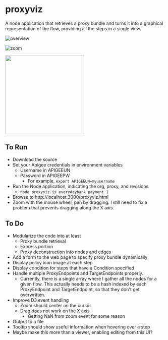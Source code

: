 # proxyviz
A node application that retrieves a proxy bundle and turns it into a graphical representation of the flow, providing all the steps in a single view.

![overview](https://gitlab.apigee.com/apigee/proxyviz/blob/55b2b9cabd2b869d115aca365650874dba7634cf/screenshots/overview.png?raw=true "Overview")

![zoom](https://gitlab.apigee.com/apigee/proxyviz/blob/master/screenshots/zoom.png "Zoom")

<img src="https://gitlab.apigee.com/apigee/Lucky/raw/master/views/l.png?raw=true"  width="250px" />

## To Run
- Download the source
- Set your Apigee credentials in environment variables
  - Username in APIGEEUN
  - Password in APIGEEPW
    - For example, `export APIGEEUN=myusername`
- Run the Node application, indicating the org, proxy, and revisions
  - `node proxyviz.js everydaybank payment 1`
- Browse to http://localhost:3000/proxyviz.html
- Zoom with the mouse wheel, pan by dragging.  I still need to fix a problem that prevents dragging along the X axis.

## To Do
- Modularize the code into at least
  - Proxy bundle retrieval
  - Express portion
  - Proxy deconstruction into nodes and edges
- Add a form to the web page to specify proxy bundle dynamically
- Display policy icon image at each step
- Display condition for steps that have a Condition specified
- Handle multiple ProxyEndpoints and TargetEndpoints properly.
  - Currently, there is a single array where I gather all the nodes for a given flow.  This actually needs to be a hash indexed by each ProxyEndpoint and TargetEndpoint, so that they don't get overwritten.
- Improve D3 event handling
  - Zoom should center on the cursor
  - Drag does not work on the X axis
    - Getting NaN from zoom event for some reason
- Output to a file
- Tooltip should show useful information when hovering over a step
- Maybe make this more than a viewer, enabling editing from this UI?
